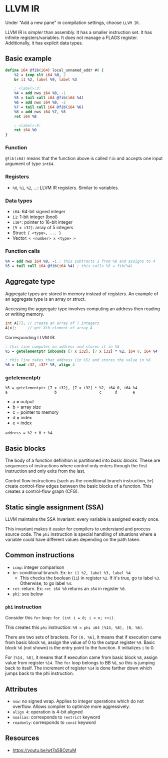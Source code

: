 # LLVM IR

Under "Add a new pane" in compilation settings, choose `LLVM IR`.

LLVM IR is *simpler* than assembly. It has a smaller instruction set. It has infinite registers/variables. It does not manage a FLAGS register. Additionally, it has explicit data types.

## Basic example
```llvm
define i64 @fib(i64) local_unnamed_addr #0 {
    %2 = icmp slt i64 %0, 2
    br i1 %2, label %9, label %3

    ; <label>:3:
    %4 = add nws i64 %0, -1
    %5 = tail call i64 @fib(i64 %4)
    %6 = add nws i64 %0, -2
    %7 = tail call i64 @fib(i64 %6)
    %8 = add nws i64 %7, %5
    ret i64 %8

    ; <label>:9:
    ret i64 %0
}
```

### Function
`@fib(i64)` means that the function above is called `fib` and accepts one input argument of type `int64`.

### Registers
- `%0`, `%1`, `%2`, ...: LLVM IR registers. Similar to variables.

### Data types
- `i64`: 64-bit signed integer
- `i1`: 1-bit integer (bool)
- `i16*`: pointer to 16-bit integer
- `[5 x i32]`: array of 5 integers
- Struct: `{ <type>, ... }`
- Vector: `< <number> x <type> >`

### Function calls
```llvm
%4 = add nws i64 %0, -1 ; this subtracts 1 from %0 and assigns to 4
%5 = tail call i64 @fib(i64 %4) ; this calls %5 = fib(%4)
```

## Aggregate type
Aggregate types are stored in memory instead of registers. An example of an aggregate type is an array or struct.

Accessing the aggregate type involves computing an address then reading or writing memory.

```c
int A[7]; // create an array of 7 integers
A[x];     // get Xth element of array A
```

Corresponding LLVM IR:
```llvm
; this line computes an address and stores it in %5
%5 = getelementptr inbounds [7 x i32], [7 x i32] * %2, i64 0, i64 %4

; this line takes that address (in %5) and stores the value in %6
%6 = load i32, i32* %5, align 4
```

### getelementptr
```
%5 = getelementptr [7 x i32], [7 x i32] * %2, i64 0, i64 %4
a                     b                   c      d       e
```

- a = output
- b = array size
- c = pointer to memory
- d = index
- e = index

`address = %2 + 0 + %4`.

## Basic blocks
The body of a function definition is partitioned into *basic blocks*. These are sequences of instructions where control only enters through the first instruction and only exits from the last.

Control flow instructions (such as the conditional branch instruction, `br`) create control-flow edges between the basic blocks of a function. This creates a control-flow graph (CFG).

## Static single assignment (SSA)
LLVM maintains the SSA invariant: every variable is assigned exactly once.

This invariant makes it easier for compilers to understand and process source code. The `phi` instruction is special handling of situations where a variable could have different values depending on the path taken.

## Common instructions
- `icmp`: integer comparison
- `br`: conditional branch. Ex: `br i1 %2, label %3, label %4`
    - This checks the boolean (`i1`) in register `%2`. If it's true, go to label `%3`. Otherwise, to go label `%4`.
- `ret`: return. Ex: `ret i64 %0` returns an `i64` in register `%0`.
- `phi`: see below

### `phi` instruction
Consider this `for` loop:
`for (int i = 0; i < n; ++i)`.

This creates this `phi` instruction:
`%9 = phi i64 [%14, %8], [0, %6]`.

There are two sets of brackets. For `[0, %6]`, it means that if execution came from basic block `%6`, assign the value of 0 to the output register `%9`. Basic block `%6` (not shown) is the entry point to the function. It initializes `i` to 0.

For `[%14, %8]`, it means that if execution came from basic block `%8`, assign value from register `%14`. The `for` loop belongs to BB `%8`, so this is jumping back to itself. The increment of register `%14` is done farther down which jumps back to the phi instruction.

## Attributes
- `nsw`: no signed wrap. Applies to integer operations which do not overflow. Allows compiler to optimize more aggressively.
- `align 4`: operation is 4-bit aligned
- `noalias`: corresponds to `restrict` keyword
- `readonly`: corresponds to `const` keyword

## Resources
- https://youtu.be/wt7a5BOztuM

